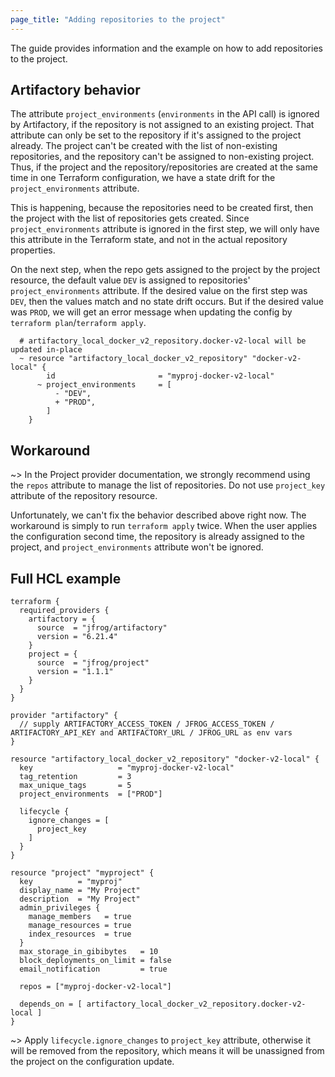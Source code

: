 ```yaml
---
page_title: "Adding repositories to the project"
---
```


The guide provides information and the example on how to add repositories to the project. 

## Artifactory behavior

The attribute `project_environments` (`environments` in the API call) is ignored by Artifactory, if the repository is not assigned to an existing project.
That attribute can only be set to the repository if it's assigned to the project already. 
The project can't be created with the list of non-existing repositories, and the repository can't be assigned to non-existing project.
Thus, if the project and the repository/repositories are created at the same time in one Terraform configuration, we have a state drift 
for the `project_environments` attribute.

This is happening, because the repositories need to be created first, then the project with the list of repositories gets 
created. Since `project_environments` attribute is ignored in the first step, we will only have this attribute in the Terraform state, and
not in the actual repository properties.

On the next step, when the repo gets assigned to the project by the project resource, the default value `DEV` is assigned to 
repositories' `project_environments` attribute. If the desired value on the first step was `DEV`, then the values match and no state
drift occurs. But if the desired value was `PROD`, we will get an error message when updating the config by `terraform plan`/`terraform apply`.

```
  # artifactory_local_docker_v2_repository.docker-v2-local will be updated in-place
  ~ resource "artifactory_local_docker_v2_repository" "docker-v2-local" {
        id                       = "myproj-docker-v2-local"
      ~ project_environments     = [
          - "DEV",
          + "PROD",
        ]
    } 
```

## Workaround

~> In the Project provider documentation, we strongly recommend using the `repos` attribute to manage the list of repositories.
Do not use `project_key` attribute of the repository resource.

Unfortunately, we can't fix the behavior described above right now. The workaround is simply to run `terraform apply` twice. 
When the user applies the configuration second time, the repository is already assigned to the project, and `project_environments` 
attribute won't be ignored.

## Full HCL example

```hcl
terraform {
  required_providers {
    artifactory = {
      source  = "jfrog/artifactory"
      version = "6.21.4"
    }
    project = {
      source  = "jfrog/project"
      version = "1.1.1"
    }
  }
}

provider "artifactory" {
  // supply ARTIFACTORY_ACCESS_TOKEN / JFROG_ACCESS_TOKEN / ARTIFACTORY_API_KEY and ARTIFACTORY_URL / JFROG_URL as env vars
}

resource "artifactory_local_docker_v2_repository" "docker-v2-local" {
  key                   = "myproj-docker-v2-local"
  tag_retention         = 3
  max_unique_tags       = 5
  project_environments  = ["PROD"]

  lifecycle {
    ignore_changes = [
      project_key
    ]
  }
}

resource "project" "myproject" {
  key          = "myproj"
  display_name = "My Project"
  description  = "My Project"
  admin_privileges {
    manage_members   = true
    manage_resources = true
    index_resources  = true
  }
  max_storage_in_gibibytes   = 10
  block_deployments_on_limit = false
  email_notification         = true

  repos = ["myproj-docker-v2-local"]

  depends_on = [ artifactory_local_docker_v2_repository.docker-v2-local ]
}
```
~> Apply `lifecycle.ignore_changes` to `project_key` attribute, otherwise it will be removed from the repository, 
which means it will be unassigned from the project on the configuration update.
